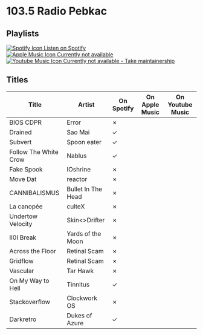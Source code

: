 # 103.5 Radio Pebkac

## Playlists

[![Spotify Icon](https://user-images.githubusercontent.com/6068259/95839470-57169600-0d43-11eb-89e3-6b80e7c64339.png "Listen on Spotify") Listen on Spotify](https://open.spotify.com/playlist/7xK7pVdI0bpJTlOlrFC48b)  
[![Apple Music Icon](https://user-images.githubusercontent.com/6068259/95839328-2fbfc900-0d43-11eb-896b-78ba8d0f56da.png "Listen on Apple Music") Currently not available](https://github.com/MarauderXtreme/video-game-radiostation-playlists/fork)  
[![Youtube Music Icon](https://user-images.githubusercontent.com/6068259/95839482-5a118680-0d43-11eb-97f5-21338bca84df.png "Listen on Youtube Music") Currently not available - Take maintainership](https://github.com/MarauderXtreme/video-game-radiostation-playlists/fork)

## Titles

| Title                 | Artist             | On Spotify | On Apple Music | On Youtube Music |
| --------------------- | ------------------ | ---------- | -------------- | ---------------- |
| BIOS CDPR             | Error              | ✗          |                |                  |
| Drained               | Sao Mai            | ✓          |                |                  |
| Subvert               | Spoon eater        | ✓          |                |                  |
| Follow The White Crow | Nablus             | ✓          |                |                  |
| Fake Spook            | IOshrine           | ✗          |                |                  |
| Move Dat              | reactor            | ✗          |                |                  |
| CANNIBALISMUS         | Bullet In The Head | ✗          |                |                  |
| La canopée            | culteX             | ✗          |                |                  |
| Undertow Velocity     | Skin<>Drifter      | ✗          |                |                  |
| II0I Break            | Yards of the Moon  | ✗          |                |                  |
| Across the Floor      | Retinal Scam       | ✗          |                |                  |
| Gridflow              | Retinal Scam       | ✗          |                |                  |
| Vascular              | Tar Hawk           | ✗          |                |                  |
| On My Way to Hell     | Tinnitus           | ✓          |                |                  |
| Stackoverflow         | Clockwork OS       | ✗          |                |                  |
| Darkretro             | Dukes of Azure     | ✓          |                |                  |
